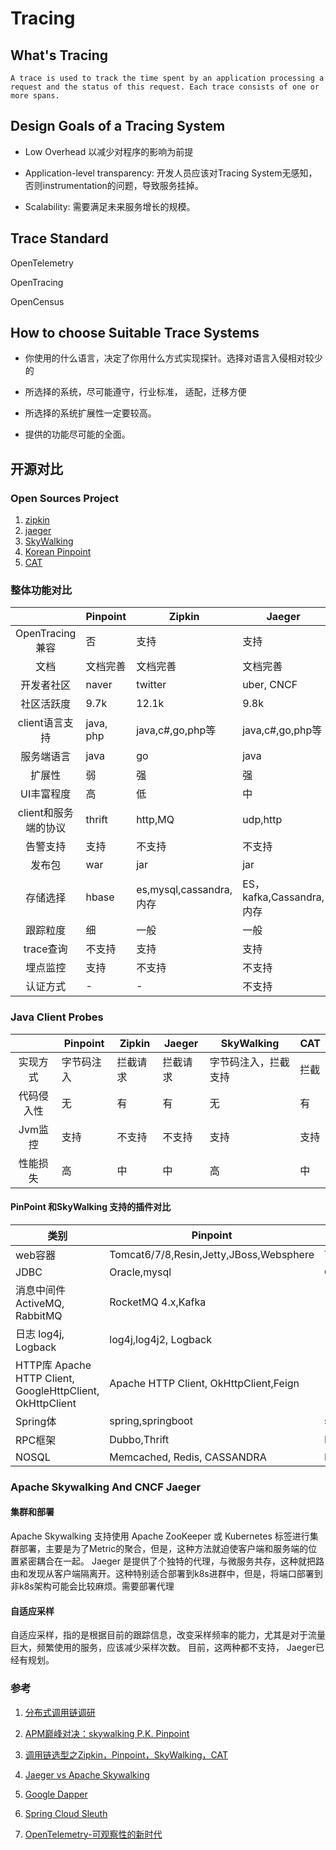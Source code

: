 # Tracing 

## What's Tracing
	A trace is used to track the time spent by an application processing a request and the status of this request. Each trace consists of one or more spans.

## Design Goals of a Tracing System

- Low Overhead 以减少对程序的影响为前提

- Application-level transparency: 开发人员应该对Tracing System无感知，否则instrumentation的问题，导致服务挂掉。

- Scalability: 需要满足未来服务增长的规模。

## Trace Standard

OpenTelemetry

OpenTracing

OpenCensus


## How to choose Suitable Trace Systems

- 你使用的什么语言，决定了你用什么方式实现探针。选择对语言入侵相对较少的

- 所选择的系统，尽可能遵守，行业标准， 适配，迁移方便

- 所选择的系统扩展性一定要较高。

- 提供的功能尽可能的全面。


## 开源对比

### Open Sources Project

1. [zipkin](zipkin/readme.md)
2. [jaeger](jaeger/readme.md)
3. [SkyWalking](../projects/skywalking/readme.md)
4. [Korean Pinpoint](https://github.com/naver/pinpoint)
5. [CAT](https://github.com/dianping/cat/wiki/model)

### 整体功能对比

| | Pinpoint | Zipkin| Jaeger| SkyWalking|CAT|
| :--: | --------| -------| ------|----------|-----|
| OpenTracing兼容|否|支持|支持|支持|否|
|文档|文档完善 |文档完善|文档完善|文档完善|资料比较少|
|开发者社区|naver|twitter|uber, CNCF|apache,华为|大众点评|
|社区活跃度|9.7k|12.1k|9.8k|11.6k|12.3k|
|client语言支持|java, php|java,c#,go,php等|java,c#,go,php等|Java, .NET Core, NodeJS and PHP,Go|Java,c,C++,Python, go, Node.js|
|服务端语言|java|go|java|java|java
|扩展性|弱|强|强|中|低
|UI丰富程度|高|低|中|中|中|
|client和服务端的协议|thrift|http,MQ|udp,http|udp,http,grpc|未知
|告警支持|支持|不支持|不支持|支持|支持|
|发布包|war|jar|jar|jar|war
|存储选择|hbase|es,mysql,cassandra,内存|ES，kafka,Cassandra,内存|ES，H2,mysql,TIDB,sharding sphere|mysql,hdfs
|跟踪粒度|细|一般|一般|一般|一般
|trace查询|不支持|支持|支持|支持|不支持|
|埋点监控|支持|不支持|不支持|支持|支持
|认证方式|-|-|不支持|基本认证|-


### Java Client Probes

| | Pinpoint | Zipkin| Jaeger| SkyWalking|CAT|
| :--: | --------| -------| ------|----------|-----|
| 实现方式|字节码注入|拦截请求|拦截请求|字节码注入，拦截支持|拦截
|代码侵入性|无|有|有|无|有
| Jvm监控|支持|不支持|不支持|支持|支持
|性能损失|高|中|中|高|中

#### PinPoint 和SkyWalking 支持的插件对比

|类别|Pinpoint|SkyWalking|
|---|----------|---------|
|web容器|Tomcat6/7/8,Resin,Jetty,JBoss,Websphere|Tomcat7/8/9,Resin,Jetty|
|JDBC|Oracle,mysql|Oracle,mysql,Sharding-JDBC|
|消息中间件	ActiveMQ, RabbitMQ|RocketMQ 4.x,Kafka
|日志	log4j, Logback|log4j,log4j2, Logback
|HTTP库	Apache HTTP Client, GoogleHttpClient, OkHttpClient|	Apache HTTP Client, OkHttpClient,Feign
|Spring体|spring,springboot|spring,springboot,eureka,hystrix
|RPC框架|Dubbo,Thrift|Dubbo,Motan,gRPC,ServiceComb
|NOSQL|Memcached, Redis, CASSANDRA|Memcached, Redis


### Apache Skywalking And CNCF Jaeger

#### 集群和部署

Apache Skywalking 支持使用 Apache ZooKeeper 或 Kubernetes 标签进行集群部署，主要是为了Metric的聚合，但是，这种方法就迫使客户端和服务端的位置紧密耦合在一起。
Jaeger 是提供了个独特的代理，与微服务共存，这种就把路由和发现从客户端隔离开。这种特别适合部署到k8s进群中，但是，将端口部署到非k8s架构可能会比较麻烦。需要部署代理

#### 自适应采样

自适应采样，指的是根据目前的跟踪信息，改变采样频率的能力，尤其是对于流量巨大，频繁使用的服务，应该减少采样次数。
目前，这两种都不支持， Jaeger已经有规划。


### 参考

1. [分布式调用链调研](https://my.oschina.net/u/3770892/blog/3005395?from=timeline&isappinstalled=0)
   
2. [APM巅峰对决：skywalking P.K. Pinpoint
](https://www.jianshu.com/p/626cae6c0522) 

3. [调用链选型之Zipkin，Pinpoint，SkyWalking，CAT](https://www.jianshu.com/p/0fbbf99a236)

4. [Jaeger vs Apache Skywalking
](https://blog.getantler.io/jaeger-vs-apache-skywalking/)

5. [Google Dapper](https://storage.googleapis.com/pub-tools-public-publication-data/pdf/36356.pdf)

6. [Spring Cloud Sleuth](https://cloud.spring.io/spring-cloud-sleuth/reference/html/)

7. [OpenTelemetry-可观察性的新时代](https://www.jianshu.com/p/4c19591bd7d2)
